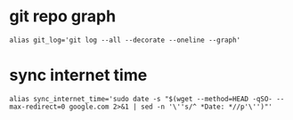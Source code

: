 # git repo graph
```
alias git_log='git log --all --decorate --oneline --graph'
```
# sync internet time
```
alias sync_internet_time='sudo date -s "$(wget --method=HEAD -qSO- --max-redirect=0 google.com 2>&1 | sed -n '\''s/^ *Date: *//p'\'')"'
```
